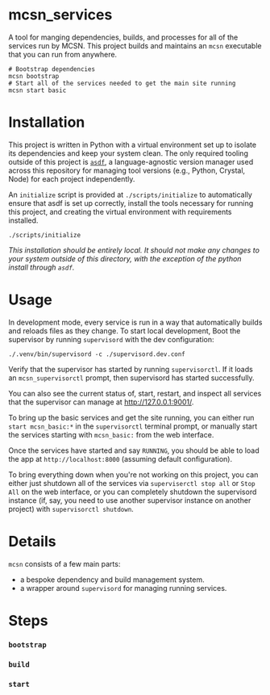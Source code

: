 # mcsn_services

A tool for manging dependencies, builds, and processes for all of the services run by MCSN. This project builds and maintains an `mcsn` executable that you can run from anywhere.

```shell
# Bootstrap dependencies
mcsn bootstrap
# Start all of the services needed to get the main site running
mcsn start basic
```

# Installation

This project is written in Python with a virtual environment set up to isolate its dependencies and keep your system clean. The only required tooling outside of this project is [`asdf`](https://asdf-vm.com), a language-agnostic version manager used across this repository for managing tool versions (e.g., Python, Crystal, Node) for each project independently.

An `initialize` script is provided at `./scripts/initialize` to automatically ensure that asdf is set up correctly, install the tools necessary for running this project, and creating the virtual environment with requirements installed.

```
./scripts/initialize
```

_This installation should be entirely local. It should not make any changes to your system outside of this directory, with the exception of the python install through `asdf`._

# Usage

In development mode, every service is run in a way that automatically builds and reloads files as they change. To start local development, Boot the supervisor by running `supervisord` with the dev configuration:

```
./.venv/bin/supervisord -c ./supervisord.dev.conf
```

Verify that the supervisor has started by running `supervisorctl`. If it loads an `mcsn_supervisorctl` prompt, then supervisord has started successfully.

You can also see the current status of, start, restart, and inspect all services that the supervisor can manage at http://127.0.0.1:9001/.

To bring up the basic services and get the site running, you can either run `start mcsn_basic:*` in the `supervisorctl` terminal prompt, or manually start the services starting with `mcsn_basic:` from the web interface.

Once the services have started and say `RUNNING`, you should be able to load the app at `http://localhost:8000` (assuming default configuration).

To bring everything down when you're not working on this project, you can either just shutdown all of the services via `superviserctl stop all` or `Stop All` on the web interface, or you can completely shutdown the supervisord instance (if, say, you need to use another supervisor instance on another project) with `supervisorctl shutdown`.

# Details

`mcsn` consists of a few main parts:

- a bespoke dependency and build management system.
- a wrapper around `supervisord` for managing running services.

# Steps

### `bootstrap`

### `build`

### `start`
